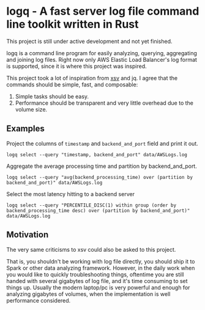 # logq - A fast server log file command line toolkit written in Rust

This project is still under active development and not yet finished.

logq is a command line program for easily analyzing, querying, aggregating and
joining log files. Right now only AWS Elastic Load Balancer's log format is
supported, since it is where this project was inspired.

This project took a lot of inspiration from [xsv](https://github.com/BurntSushi/xsv) and jq. I agree that the commands should be simple, fast, and composable:

1. Simple tasks should be easy.
2. Performance should be transparent and very little overhead due to the volume
   size.


## Examples

Project the columns of `timestamp` and `backend_and_port` field and print it out.
```
logq select --query "timestamp, backend_and_port" data/AWSLogs.log
```


Aggregate the average processing time and partition by backend_and_port.
```
logq select --query "avg(backend_processing_time) over (partition by backend_and_port)" data/AWSLogs.log
```

Select the most latency hitting to a backend server 
```
logq select --query "PERCENTILE_DISC(1) within group (order by backend_processing_time desc) over (partition by backend_and_port)" data/AWSLogs.log
```

## Motivation

The very same criticisms to xsv could also be asked to this project.

That is, you shouldn't be working with log file directly, you should ship it to
Spark or other data analyzing framework. However, in the daily work when you
would like to quickly troubleshooting things, oftentime you are still handed
with several gigabytes of log file, and it's time consuming to set things up.
Usually the modern laptop/pc is very powerful and enough for analyzing gigabytes
of volumes, when the implementation is well performance considered.
